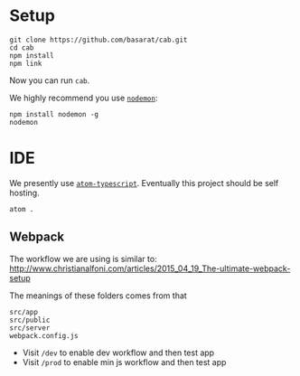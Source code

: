 # Setup
```
git clone https://github.com/basarat/cab.git
cd cab
npm install
npm link 
```

Now you can run `cab`. 

We highly recommend you use [`nodemon`](https://github.com/remy/nodemon): 

```
npm install nodemon -g
nodemon
```

# IDE
We presently use [`atom-typescript`](https://atom.io/packages/atom-typescript). Eventually this project should be self hosting. 

```
atom .
```

## Webpack
The workflow we are using is similar to: http://www.christianalfoni.com/articles/2015_04_19_The-ultimate-webpack-setup

The meanings of these folders comes from that
```
src/app
src/public
src/server
webpack.config.js
```

* Visit `/dev` to enable dev workflow and then test app
* Visit `/prod` to enable min js workflow and then test app